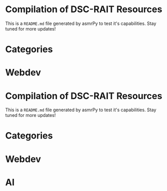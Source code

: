


Compilation of DSC-RAIT Resources
=================================
This is a ``README.md`` file generated by asmrPy to test it's capabilities. Stay tuned for more updates!
# Categories

# Webdev



Compilation of DSC-RAIT Resources
=================================
This is a ``README.md`` file generated by asmrPy to test it's capabilities. Stay tuned for more updates!
# Categories

# Webdev

# AI
